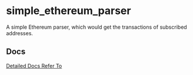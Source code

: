 # simple_ethereum_parser
A simple Ethereum parser, which would get the transactions of subscribed addresses.

## Docs

[Detailed Docs Refer To](docs/docs.md)




